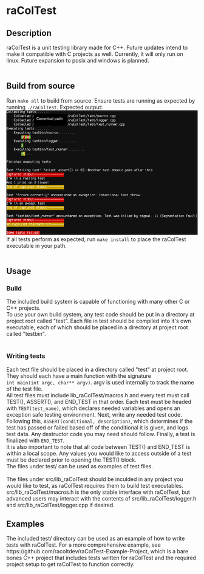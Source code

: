 <h1>raColTest</h1>
<h2>Description</h2>
raColTest is a unit testing library made for C++. Future updates intend to make it compatible with C projects as well. Currently, it will only run on linux. Future expansion to posix and windows is planned.
<br /> <br />

<h2>Build from source</h2>
Run <code>make all</code> to build from source. Ensure tests are running as expected by running <code>./raColTest</code>. Expected output: <img src="raColTest.png"/> <br />
If all tests perform as expected, run <code>make install</code> to place the raColTest executable in your path. <br />
<br />
<h2>Usage</h2>
<h3>Build</h3>
The included build system is capable of functioning with many other C or C++ projects. <br /> 
To use your own build system, any test code should be put in a directory at project root called "test". Each file in test should be compiled into it's own executable, each of which should be placed in a directory at project root called "testbin".<br />
<br />

<h3>Writing tests</h3>
Each test file should be placed in a directory called "test" at project root. They should each have a main function with the signature <br /> <code>int main(int argc, char** argv)</code>. argv is used internally to track the name of the test file. <br />
All test files must include lib_raColTest/macros.h and every test must call TEST(), ASSERT(), and END_TEST in that order. Each test must be headed with <code>TEST(test_name)</code>, which declares needed variables and opens an exception safe testing environment. Next, write any needed test code. Following this, <code>ASSERT(conditional, description)</code>, which determines if the test has passed or failed based off of the conditional it is given, and logs test data. Any destructor code you may need should follow. Finally, a test is finalized with <code>END_TEST</code>. <br />
It is also important to note that all code between TEST() and END_TEST is within a local scope. Any values you would like to access outside of a test must be declared prior to opening the TEST() block. <br /> 
The files under test/ can be used as examples of test files. <br \>
<br />
The files under src/lib_raColTest should be inculded in any project you would like to test, as raColTest requires them to build test executables. src/lib_raColTest/macros.h is the only stable interface with raColTest, but advanced users may interact with the contents of src/lib_raColTest/logger.h and src/lib_raColTest/logger.cpp if desired.

<h2>Examples</h2>
The included test/ directory can be used as an example of how to write tests with raColTest. For a more comprehensive example, see https://github.com/racoltdev/raColTest-Example-Project, which is a bare bones C++ project that includes tests written for raColTest and the required project setup to get raColTest to function correctly.
